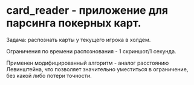 # card_reader - приложение для парсинга покерных карт.

Задача: распознать карты у текущего игрока в холдем.

Ограничения по времени распознования - 1 скриншот/1 секунда.

Применен модифицированный алгоритм - аналог расстоянию Левинштейна, что позволяет значительно уместиться в ограничение, без какой либо потери точности.
